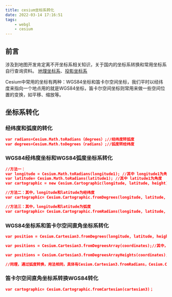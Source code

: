 ```yaml
---
title: cesium坐标系转化
date: 2022-03-14 17:16:51
tags:
    - webgl
    - cesium
---
```


## 前言

涉及到地图开发肯定离不开坐标系相关知识，关于国内的坐标系转换和常用坐标系自行查询资料。
[地理坐标系](https://juejin.cn/post/6930539078488326152#heading-17)、[投影坐标系](https://juejin.cn/post/6940684126282317861)

Cesium中常用的坐标有两种：WGS84坐标和笛卡尔空间坐标，我们平时以经纬度来指向一个地点用的就是WGS84坐标，笛卡尔空间坐标则常用来做一些空间位置的变换，如平移、缩放等。

## 坐标系转化

### 经纬度和弧度的转化

```json
var radians=Cesium.Math.toRadians（degrees）;//经纬度转弧度
var degrees=Cesium.Math.toDegrees（radians）;//弧度转经纬度
```

### WGS84经纬度坐标和WGS84弧度坐标系转化

```json
//方法一：
var longitude = Cesium.Math.toRadians(longitude1); //其中 longitude1为角度
var latitude= Cesium.Math.toRadians(latitude1); //其中 latitude1为角度
var cartographic = new Cesium.Cartographic(longitude, latitude, height)；

//方法二：其中，longitude和latitude为经纬度
var cartographic= Cesium.Cartographic.fromDegrees(longitude, latitude, height);

//方法三：其中，longitude和latitude为弧度
var cartographic= Cesium.Cartographic.fromRadians(longitude, latitude, height);
```

### WGS84坐标系和笛卡尔空间直角坐标系转化

```json
var position = Cesium.Cartesian3.fromDegrees(longitude, latitude, height)；//其中，高度默认值为0，可以不用填写；longitude和latitude为经纬度

var positions = Cesium.Cartesian3.fromDegreesArray(coordinates);//其中，coordinates格式为不带高度的数组。例如：[-115.0, 37.0, -107.0, 33.0]

var positions = Cesium.Cartesian3.fromDegreesArrayHeights(coordinates);//coordinates格式为带有高度的数组。例如：[-115.0, 37.0, 100000.0, -107.0, 33.0, 150000.0]

//同理，通过弧度转换，用法相同，具体有Cesium.Cartesian3.fromRadians，Cesium.Cartesian3.fromRadiansArray，Cesium.Cartesian3.fromRadiansArrayHeights等方法
```

### 笛卡尔空间直角坐标系转换WGS84转化

```json
var cartographic= Cesium.Cartographic.fromCartesian(cartesian3)；
```
